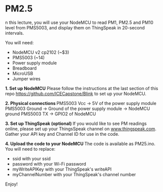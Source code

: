 # PM2.5

n this lecture, you will use your NodeMCU to read PM1, PM2.5 and PM10 level from PMS5003, and display them on ThingSpeak in 20-second intervals. 

You will need:

- NodeMCU v2 cp2102 (~$3)
- PMS5003 (~14)
- Power supply module 
- Breadboard
- MicroUSB
- Jumper wires

<b>1. Set up NodeMCU</b>
Please follow the instructions at the last section of this repo https://github.com/ICECapstone/Blink to set up your NodeMCU. 

<b>2. Physical connections </b>
PMS5003 Vcc -> 5V of the power supply module
PMS5003 Ground -> Ground of the power supply module -> NodeMCU ground
PMS5003 TX -> GPIO2 of NodeMCU

<b>3. Set up ThingSpeak (optional) </b>
If you would like to see PM readings online, please set up your ThingsSpeak channel on www.thingspeak.com.  Gather your API key and Channel ID for use in the code.

<b>4. Upload the code to your NodeMCU </b>
The code is available as PM25.ino.  You will need to replace:
- ssid with your ssid
- password with your Wi-Fi password
- myWriteAPIKey with your ThingSpeak's writeAPI 
- myChannelNumber with your ThingSpeak's channel number

Enjoy!
